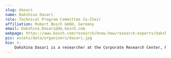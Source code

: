 ```yaml
---
slug: dasari
name: Dakshina Dasari
role: Technical Program Committee Co-Chair
affiliation: Robert Bosch GmbH, Germany
email: Dakshina.Dasari@de.bosch.com
webpage: https://www.bosch.com/research/know-how/research-experts/dakshina-dasari/
pic: assets/data/organizers/dasari.jpg
bio: >-
    Dakshina Dasari is a researcher at the Corporate Research Center, Robert Bosch GmbH.  She received her Ph.D. in 2014 in the area of timing analysis of real-time embedded systems on multi-cores from the University of Porto. Her research interests include predictable execution and performance of embedded systems, design, modeling, implementation, and analysis of real-time systems and computer architecture. Prior to her Ph.D., she worked in the area of networking for around 5 years with Sun Microsystems and Citrix R&D in India.
---
```

